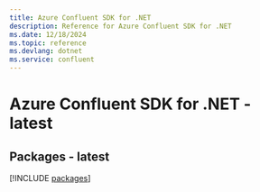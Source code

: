 ```yaml
---
title: Azure Confluent SDK for .NET
description: Reference for Azure Confluent SDK for .NET
ms.date: 12/18/2024
ms.topic: reference
ms.devlang: dotnet
ms.service: confluent
---
```

# Azure Confluent SDK for .NET - latest
## Packages - latest
[!INCLUDE [packages](confluent-index.md)]